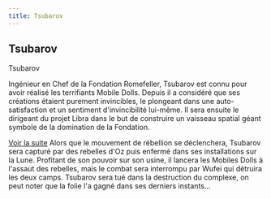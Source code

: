 ```yaml
---
title: Tsubarov
---
```


Tsubarov
--------

Tsubarov


Ingénieur en Chef de la Fondation Romefeller, Tsubarov est connu pour avoir réalisé les terrifiants Mobile Dolls. Depuis il a considéré que ses créations étaient purement invincibles, le plongeant dans une auto-satisfaction et un sentiment d'invincibilité lui-même. Il sera ensuite le dirigeant du projet Libra dans le but de construire un vaisseau spatial géant symbole de la domination de la Fondation.


[Voir la suite](javascript:spoiler();)
Alors que le mouvement de rébellion se déclenchera, Tsubarov sera capturé par des rebelles d'Oz puis enfermé dans ses installations sur la Lune. Profitant de son pouvoir sur son usine, il lancera les Mobiles Dolls à l'assaut des rebelles, mais le combat sera interrompu par Wufei qui détruira les deux camps. Tsubarov sera tué dans la destruction du complexe, on peut noter que la folie l'a gagné dans ses derniers instants...


